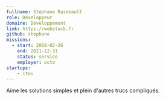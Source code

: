 ```yaml
---
fullname: Stéphane Raimbault
role: Développeur
domaine: Développement
link: https://webstack.fr
github: stephane
missions:
  - start: 2018-02-26
    end: 2021-12-31
    status: service
    employer: octo
startups:
    - itou
---
```


Aime les solutions simples et plein d'autres trucs compliqués.
